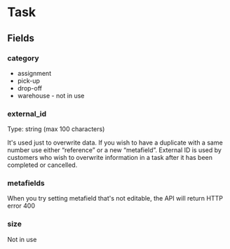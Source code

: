 # Task

## Fields

### category

- assignment
- pick-up
- drop-off
- warehouse - not in use

### external_id

Type: string (max 100 characters)

It's used just to overwrite data. If you wish to have a duplicate with a same number use either “reference” or a new “metafield”.
External ID is used by customers who wish to overwrite information in a task after it has been completed or cancelled.

### metafields

When you try setting metafield that's not editable, the API will return HTTP error 400

### size

Not in use
